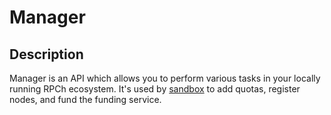 # Manager

## Description

Manager is an API which allows you to perform various tasks in your locally running RPCh ecosystem.
It's used by [sandbox](../sandbox/) to add quotas, register nodes, and fund the funding service.
